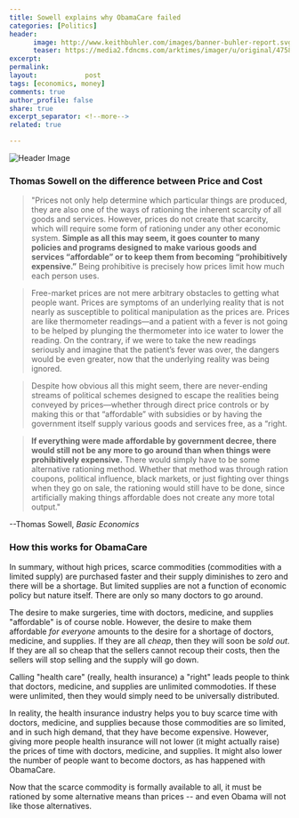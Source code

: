 ```yaml
---
title: Sowell explains why ObamaCare failed
categories: [Politics]
header:
      image: http://www.keithbuhler.com/images/banner-buhler-report.svg
      teaser: https://media2.fdncms.com/arktimes/imager/u/original/4758220/spam-obamacare.png
excerpt: 
permalink: 
layout:            post
tags: [economics, money]
comments: true
author_profile: false
share: true
excerpt_separator: <!--more-->
related: true

---
```


![Header Image](http://obamacarefacts.com/wp-content/uploads/2014/08/ocf-how-does-obamacare-work.jpg)


### Thomas Sowell on the difference between Price and Cost

>"Prices not only help determine which particular things are produced, they are also one of the ways of rationing the inherent scarcity of all goods and services. However, prices do not create that scarcity, which will require some form of rationing under any other economic system. **Simple as all this may seem, it goes counter to many policies and programs designed to make various goods and services “affordable” or to keep them from becoming “prohibitively expensive.”** Being prohibitive is precisely how prices limit how much each person uses. 

>Free-market prices are not mere arbitrary obstacles to getting what people want. Prices are symptoms of an underlying reality that is not nearly as susceptible to political manipulation as the prices are. Prices are like thermometer readings—and a patient with a fever is not going to be helped by plunging the thermometer into ice water to lower the reading. On the contrary, if we were to take the new readings seriously and imagine that the patient’s fever was over, the dangers would be even greater, now that the underlying reality was being ignored.

>Despite how obvious all this might seem, there are never-ending streams of political schemes designed to escape the realities being conveyed by prices—whether through direct price controls or by making this or that “affordable” with subsidies or by having the government itself supply various goods and services free, as a “right.

>**If everything were made affordable by government decree, there would still not be any more to go around than when things were prohibitively expensive.** There would simply have to be some alternative rationing method. Whether that method was through ration coupons, political influence, black markets, or just fighting over things when they go on sale, the rationing would still have to be done, since artificially making things affordable does not create any more total output."

--Thomas Sowell, *Basic Economics*
      
### How this works for ObamaCare

In summary, without high prices, scarce commodities (commodities with a limited supply) are purchased faster and their supply diminishes to zero and there will be a shortage. But limited supplies are not a function of economic policy but nature itself. There are only so many doctors to go around. 

<!--more-->

The desire to make surgeries, time with doctors, medicine, and supplies "affordable" is of course noble. However, the desire to make them affordable *for everyone* amounts to the desire for a shortage of doctors, medicine, and supplies. If they are all *cheap*, then they will soon be *sold out*. If they are all so cheap that the sellers cannot recoup their costs, then the sellers will stop selling and the supply will go down. 

Calling "health care" (really, health insurance) a "right" leads people to think that doctors, medicine, and supplies are unlimited commodoties. If these were unlimited, then they would simply need to be universally distributed. 

In reality, the health insurance industry helps you to buy scarce time with doctors, medicine, and supplies because those commodities are so limited, and in such high demand, that they have become expensive. However, giving more people health insurance will not lower (it might actually raise) the prices of time with doctors, medicine, and supplies. It might also lower the number of people want to become doctors, as has happened with ObamaCare. 

Now that the scarce commodity is formally available to all, it must be rationed by some alternative means than prices -- and even Obama will not like those alternatives. 
